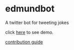 # edmundbot

A twitter bot for tweeting jokes

click [here](https://twitter.com/_edmundbot) to see demo.

[contribution guide](docs/CONTRIBUTING.md)
